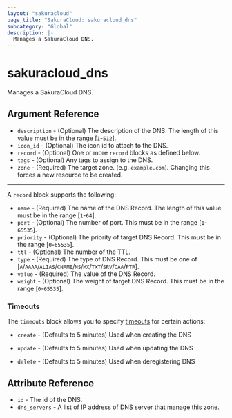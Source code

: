 ```yaml
---
layout: "sakuracloud"
page_title: "SakuraCloud: sakuracloud_dns"
subcategory: "Global"
description: |-
  Manages a SakuraCloud DNS.
---
```


# sakuracloud_dns

Manages a SakuraCloud DNS.

## Argument Reference

* `description` - (Optional) The description of the DNS. The length of this value must be in the range [`1`-`512`].
* `icon_id` - (Optional) The icon id to attach to the DNS.
* `record` - (Optional) One or more `record` blocks as defined below.
* `tags` - (Optional) Any tags to assign to the DNS.
* `zone` - (Required) The target zone. (e.g. `example.com`). Changing this forces a new resource to be created.


---

A `record` block supports the following:

* `name` - (Required) The name of the DNS Record. The length of this value must be in the range [`1`-`64`].
* `port` - (Optional) The number of port. This must be in the range [`1`-`65535`].
* `priority` - (Optional) The priority of target DNS Record. This must be in the range [`0`-`65535`].
* `ttl` - (Optional) The number of the TTL.
* `type` - (Required) The type of DNS Record. This must be one of [`A`/`AAAA`/`ALIAS`/`CNAME`/`NS`/`MX`/`TXT`/`SRV`/`CAA`/`PTR`].
* `value` - (Required) The value of the DNS Record.
* `weight` - (Optional) The weight of target DNS Record. This must be in the range [`0`-`65535`].


### Timeouts

The `timeouts` block allows you to specify [timeouts](https://www.terraform.io/docs/configuration/resources.html#operation-timeouts) for certain actions:

* `create` - (Defaults to 5 minutes) Used when creating the DNS


* `update` - (Defaults to 5 minutes) Used when updating the DNS

* `delete` - (Defaults to 5 minutes) Used when deregistering DNS



## Attribute Reference

* `id` - The id of the DNS.
* `dns_servers` - A list of IP address of DNS server that manage this zone.




